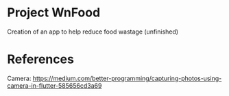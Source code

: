 # Project WnFood 
Creation of an app to help reduce food wastage (unfinished)

# References

Camera: https://medium.com/better-programming/capturing-photos-using-camera-in-flutter-585656cd3a69
